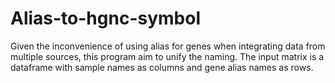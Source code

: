 # Alias-to-hgnc-symbol
Given the inconvenience of using alias for genes when integrating data from multiple sources, this program aim to unify the naming. 
The input matrix is a dataframe with sample names as columns and gene alias names as rows.
